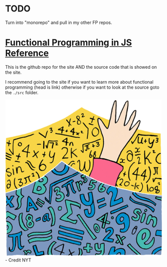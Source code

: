 # TODO
Turn into "monorepo" and pull in my other FP repos.

# [Functional Programming in JS Reference](https://mrpotatoes.github.io/functional-programming-in-js-reference/)

This is the github repo for the site AND the source code that is showed on the site.

I recommend going to the site if you want to learn more about functional programming (head is link) otherwise if you want to look at the source goto the `./src` folder.


![](./docs/_assets/example-logo.jpg)
\- Credit NYT

<!-- 
  Make a blog section
    - https://stackoverflow.com/questions/199918/explaining-pattern-matching-vs-switch

  https://github.com/ramda/ramda-fantasy/tree/master/src
    - Reference for the ADTs

  http://bilby.brianmckenna.org/#taggedsumconstructors
  
  https://github.com/jimf/fp-cheetsheet
    - https://github.com/jimf/fp-cheetsheet/blob/master/higher-order-recursion.md
    - https://github.com/jimf/fp-cheetsheet/blob/master/promises-as-futures.md

  https://github.com/paldepind/union-type/
  https://www.freecodecamp.org/news/functional-programming-in-js-with-practical-examples-part-1-87c2b0dbc276/
  
  https://geekocephale.com/blog/2018/10/08/fp
  https://kseo.github.io/posts/2015-06-18-total-functional-programming.html
  https://alvinalexander.com/photos/totality-rule-functional-programming

-->

<!-- These two projects will allow for easier to add embeddable code. Perhaps it's worth forking and working on it?
* https://github.com/finom/github-embed/tree/gh-pages/
* https://github.com/finom/github-embed/tree/master

Until I can confirm that is a working idea I will do this:
* https://www.onlinetool.io/gitoembed/ -->

<!-- https://codepen.io/brenden/pen/Kwbpyj (JQUERY)
https://tympanus.net/codrops/2013/03/29/nested-accordion/
https://www.codeply.com/go/h5WTUsd59R/bootstrap-4-nested-accordion (JQUERY)
https://codepen.io/alexdevero/pen/avKpLX (PLAIN CSS)
https://web-crunch.com/how-to-create-accordion-vanilla-javascript/
	https://codepen.io/webcrunchblog/pen/JmOzzq
https://github.com/roszpun/vue-collapse/blob/master/docs/index.html


https://www.w3schools.com/howto/howto_js_treeview.asp
https://www.w3.org/TR/wai-aria-practices/examples/treeview/treeview-2/treeview-2b.html
https://www.cssscript.com/create-a-simple-tree-view-using-vanilla-javascript-js-treeview/
http://www.zzee.com/solutions/collapsible-menu-tree.html


https://unifiedjs.com/explore/package/remark-bibliography/
 -->

